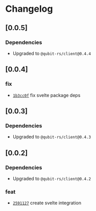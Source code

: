 # Changelog

## \[0.0.5]

### Dependencies

- Upgraded to `@qubit-rs/client@0.4.4`

## \[0.0.4]

### fix

- [`1b3cc0f`](https://github.com/andogq/qubit/commit/1b3cc0f0108d505b8b02db9c9d9fe734dc1f9106) fix svelte package deps

## \[0.0.3]

### Dependencies

- Upgraded to `@qubit-rs/client@0.4.3`

## \[0.0.2]

### Dependencies

- Upgraded to `@qubit-rs/client@0.4.2`

### feat

- [`2591127`](https://github.com/andogq/qubit/commit/2591127f0cfb78b1917bac317552099475d1fc72) create svelte integration
